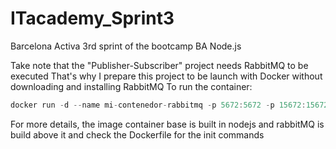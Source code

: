 # ITacademy_Sprint3
Barcelona Activa 3rd sprint of the bootcamp BA Node.js

Take note that the "Publisher-Subscriber" project needs RabbitMQ to be executed
That's why I prepare this project to be launch with Docker without downloading and installing RabbitMQ
To run the container:

```js
docker run -d --name mi-contenedor-rabbitmq -p 5672:5672 -p 15672:15672 rabbitmq_publisher-subscriber
```

For more details, the image container base is built in nodejs and rabbitMQ is build above it and check the Dockerfile for the init commands
